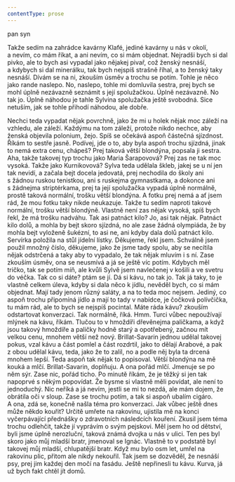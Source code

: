 ```yaml
---
contentType: prose
---
```


<section>

pan syn

Takže sedím na zahrádce kavárny Klafé, jediné kavárny u nás v okolí, a nevím, co mám říkat, a ani nevím, co si mám objednat. Nejradši bych si dal pivko, ale to bych asi vypadal jako nějakej pivař, což ženský nesnáší, a kdybych si dal minerálku, tak bych nejspíš strašně říhal, a to ženský taky nesnáší. Dívám se na ni, zkouším úsměv a trochu se potím. Tohle je něco jako rande naslepo. No, naslepo, tohle mi domluvila sestra, prej bych se mohl úplně nezávazně seznámit s její spolužačkou. Úplně nezávazně. No tak jo. Úplně náhodou je tahle Sylvina spolužačka ještě svobodná. Sice netuším, jak se tohle přihodí náhodou, ale dobře.

Nechci teda vypadat nějak povrchně, jako že mi u holek nějak moc záleží na vzhledu, ale záleží. Každýmu na tom záleží, protože nikdo nechce, aby ženská objevila polonium, žejo. Spíš se očekává aspoň částečná sjízdnost. Říkám to sestře jasně. Podívej, jde o to, aby byla aspoň trochu sjízdná, jinak to nemá extra cenu, chápeš? Prej taková větší blondýna, popsala ji sestra. Aha, takže takovej typ trochu jako Maria Šarapovová? Prej zas ne tak moc vysoká. Takže jako Kurnikovová? Sylva teda udělala škleb, jakej se u ní jen tak nevidí, a začala bejt docela jedovatá, prej nechodila do školy ani s žádnou ruskou tenistkou, ani s ruskejma gymnastkama, a dokonce ani s žádnejma striptérkama, prej ta její spolužačka vypadá úplně normálně, prostě taková normální, trošku větší blondýna. A fotku prej nemá a ať jsem rád, že mou fotku taky nikde neukazuje. Takže tu sedím naproti takové normální, trošku větší blondýně. Vlastně není zas nějak vysoká, spíš bych řekl, že má trošku nadváhu. Tak asi patnáct kilo? Jo, asi tak nějak. Patnáct kilo dolů, a mohla by bejt skoro sjízdná, no ale zase žádná olympiáda, že by mohla bejt vyloženě šukézní, to asi ne, ani kdyby dala dolů patnáct kilo. Servírka položila na stůl jídelní lístky. Děkujeme, řekl jsem. Schválně jsem použil množný číslo, děkujeme, jako že jsme tady spolu, aby se necítila nějak odstrčená a taky aby to vypadalo, že tak nějak mluvím i s ní. Zase zkouším úsměv, ona se neusmívá a já se ještě víc potím. Kdybych měl tričko, tak se potím míň, ale kvůli Sylvě jsem navlečenej v košili a ve svetru do véčka. Tak co si dáte? ptám se jí. Dá si kávu, no tak jo. Tak já taky, to je vlastně celkem úleva, kdyby si dala něco k jídlu, nevěděl bych, co si mám objednat. Mají tady jenom různý saláty, a na to teda moc nejsem. Jediný, co aspoň trochu připomíná jídlo a mají to tady v nabídce, je čočková polívčička, tu mám rád, ale to bych se nejspíš pocintal. Máte ráda kávu? zkouším odstartovat konverzaci. Tak normálně, říká. Hmm. Turci vůbec nepoužívají mlýnek na kávu, říkám. Tlučou to v hmoždíři dřevěnejma paličkama, a když jsou takový hmoždíře a paličky hodně starý a opotřebený, začnou mít velkou cenu, mnohem větší než nový. Brillat-Savarin jednou udělal takovej pokus, vzal kávu a část pomlel a část rozdrtil, jako to dělají Arabové, a pak z obou udělal kávu, teda, jako že to zalil, no a podle něj byla ta drcená mnohem lepší. Teda aspoň tak nějak to popisoval. Větší blondýna na mě kouká a mlčí. Brillat-Savarin, doplňuju. A ona pořád mlčí. Jmenuje se po něm sýr. Zase nic, pořád ticho. Po minutě říkám, že je těžký si jen tak napoprvé s někým popovídat. Že bysme si vlastně měli povídat, ale není to jednoduchý. Nic neříká a já nevím, jestli se mi to nezdá, ale mám dojem, že obrátila oči v sloup. Zase se trochu potím, a tak si aspoň ubalím cigáro. A ona, zdá se, konečně našla téma pro konverzaci. Jak vůbec ještě dnes může někdo kouřit? Určitě umřete na rakovinu, ujistila mě na konci vyčerpávající přednášky o zdravotních následcích kouření. Zkusil jsem téma trochu odlehčit, takže jí vyprávím o svým pejskovi. Měl jsem ho od dětství, byli jsme úplně nerozluční, taková známá dvojka u nás v ulici. Ten pes byl skoro jako můj mladší bratr, jmenoval se Ignác. Vlastně to v podstatě byl takovej můj mladší, chlupatější bratr. Když mu bylo osm let, umřel na rakovinu plic, přitom ale nikdy nekouřil. Tak jsem se dozvěděl, že nesnáší psy, prej jim každej den močí na fasádu. Ještě nepřinesli tu kávu. Kurva, já už bych fakt chtěl jít domů.

</section>
